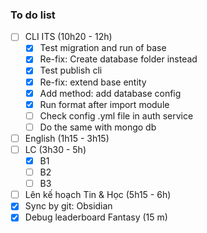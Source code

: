 ### To do list

- [ ] CLI ITS (10h20 - 12h)
	- [x] Test migration and run of base
	- [x] Re-fix: Create database folder instead
	- [x] Test publish cli
	- [x] Re-fix: extend base entity
	- [x] Add method: add database config
	- [x] Run format after import module
	- [ ] Check config .yml file in auth service
	- [ ] Do the same with mongo db
- [ ] English (1h15 - 3h15)
- [ ] LC (3h30 - 5h)
	- [x] B1
	- [ ] B2
	- [ ] B3
- [ ] Lên kế hoạch Tin & Học (5h15 - 6h)
- [x] Sync by git: Obsidian
- [x] Debug leaderboard Fantasy (15 m)